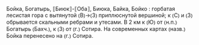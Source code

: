---
---

Бойка, Богатырь, ⟦Биюк⟧-⟦Оба⟧, Биюка, Байка, Бойко
: горбатая лесистая гора с вытянутой ⦅В⦆→⦅З⦆ приплюснутой вершиной; к ⦅С⦆ и ⦅З⦆ обрывается скальными ребрами и утесами. В 2 км к ⦅Ю⦆ от ⦅н.п.⦆ Богатырь ⦅Бахч.⦆, к ⦅З⦆ от ⦅г.⦆ Сотира. На современных картах ⦅назв.⦆ Бойка перенесено на ⦅г.⦆ Сотира.
